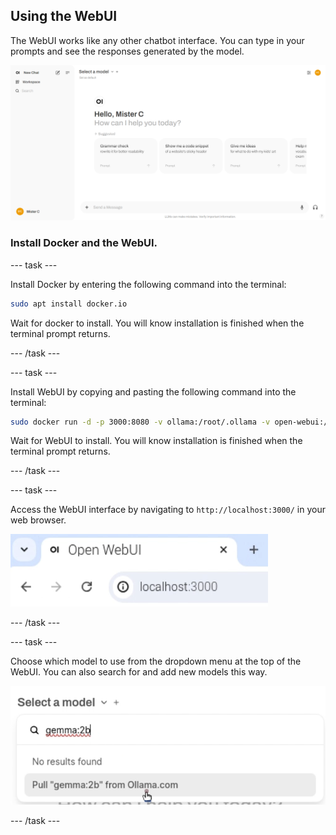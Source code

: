 ## Using the WebUI
The WebUI works like any other chatbot interface. You can type in your prompts and see the responses generated by the model.

![User interface of a web application showing a greeting message "Hello, Mister C" and the question "How can I help you today?" There are four suggested prompts below: "Grammar check," "Show me a code snippet," "Give me ideas," and part of another prompt. The left sidebar includes options for "New Chat," "Workspace," and "Search." The top right corner shows a circular user icon with "MC" initials.](images/webUI.png)

### Install Docker and the WebUI.

--- task ---

Install Docker by entering the following command into the terminal:

```bash
sudo apt install docker.io
```
Wait for docker to install. You will know installation is finished when the terminal prompt returns.

--- /task ---

--- task ---

Install WebUI by copying and pasting the following command into the terminal:

```bash
sudo docker run -d -p 3000:8080 -v ollama:/root/.ollama -v open-webui:/app/backend/data --name open-webui --restart always ghcr.io/open-webui/open-webui:ollama
```
Wait for WebUI to install. You will know installation is finished when the terminal prompt returns.

--- /task ---

--- task ---

Access the WebUI interface by navigating to `http://localhost:3000/` in your web browser.

![Partial view of a web browser displaying the URL "localhost:3000" in the address bar. The left sidebar of the web application interface shows options for "New Chat," "Workspace," and "Search." The page also has the text "Select a model" with an option to "Set as default."](images/localhostURL.png)

--- /task ---


--- task ---

Choose which model to use from the dropdown menu at the top of the WebUI. You can also search for and add new models this way.


![Dropdown menu under the "Select a model" option in a web application. The search bar within the dropdown displays the text "Search a model," and below it, the message "No results found" is shown.](images/model_dropdown.png)

--- /task ---